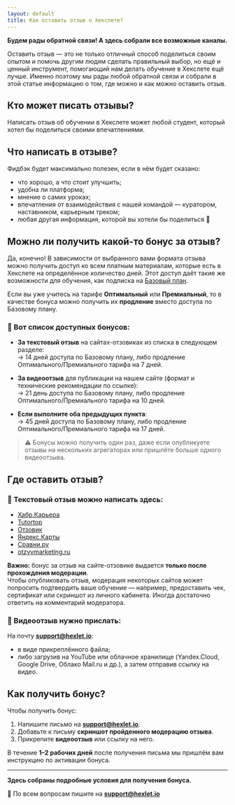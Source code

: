 ```yaml
---
layout: default
title: Как оставить отзыв о Хекслете?
---
```


**Будем рады обратной связи! А здесь собрали все возможные каналы.**

Оставить отзыв — это не только отличный способ поделиться своим опытом и помочь другим людям сделать правильный выбор, но ещё и ценный инструмент, помогающий нам делать обучение в Хекслете ещё лучше. Именно поэтому мы рады любой обратной связи и собрали в этой статье информацию о том, где можно и как можно оставить отзыв.

## Кто может писать отзывы?

Написать отзыв об обучении в Хекслете может любой студент, который хотел бы поделиться своими впечатлениями.

## Что написать в отзыве?

Фидбэк будет максимально полезен, если в нём будет сказано:

- что хорошо, а что стоит улучшить;
- удобна ли платформа;
- мнение о самих уроках;
- впечатления от взаимодействия с нашей командой — куратором, наставником, карьерным треком;
- любая другая информация, которой вы хотели бы поделиться 🙂

## Можно ли получить какой-то бонус за отзыв?

Да, конечно! В зависимости от выбранного вами формата отзыва можно получить доступ ко всем платным материалам, которые есть в Хекслете на определённое количество дней. Этот доступ даёт такие же возможности для обучения, как подписка на [Базовый план](https://help.hexlet.io/article/20459).

Если вы уже учитесь на тарифе **Оптимальный** или **Премиальный**, то в качестве бонуса можно получить их **продление** вместо доступа по Базовому плану.

### 📌 Вот список доступных бонусов:

- **За текстовый отзыв** на сайтах-отзовиках из списка в следующем разделе:  
  → 14 дней доступа по Базовому плану, либо продление Оптимального/Премиального тарифа на 7 дней.

- **За видеоотзыв** для публикации на нашем сайте (формат и технические рекомендации по ссылке):  
  → 21 день доступа по Базовому плану, либо продление Оптимального/Премиального тарифа на 10 дней.

- **Если выполните оба предыдущих пункта**:  
  → 45 дней доступа по Базовому плану, либо продление Оптимального/Премиального тарифа на 17 дней.

> ⚠️ Бонусы можно получить один раз, даже если опубликуете отзывы на нескольких агрегаторах или пришлёте больше одного видеоотзыва.

## Где оставить отзыв?

### 📝 Текстовый отзыв можно написать здесь:

- [Хабр.Карьера](https://career.habr.com/education_centers/3-hekslet/active_courses)  
- [Tutortop](http://tutortop.ru/school-reviews/hekslet/)  
- [Отзовик](http://otzovik.com/postreview.php)  
- [Яндекс.Карты](https://yandex.ru/profile/124106031878)  
- [Сравни.ру](http://sravni.ru/shkola/hekslet/otzyvy/)  
- [otzyvmarketing.ru](http://otzyvmarketing.ru/hexlet)  

**Важно:** бонус за отзыв на сайте-отзовике выдается **только после прохождения модерации**.  
Чтобы опубликовать отзыв, модерация некоторых сайтов может попросить подтвердить ваше обучение — например, предоставить чек, сертификат или скриншот из личного кабинета. Иногда достаточно ответить на комментарий модератора.

### 🎥 Видеоотзыв нужно прислать:

На почту **support@hexlet.io**:
- в виде прикреплённого файла;
- либо загрузив на YouTube или облачное хранилище (Yandex.Cloud, Google Drive, Облако Mail.ru и др.), а затем отправив ссылку на видео.

## Как получить бонус?

Чтобы получить бонус:

1. Напишите письмо на **support@hexlet.io**.
2. Добавьте к письму **скриншот пройденного модерацию отзыва**.
3. Прикрепите **видеоотзыв** или ссылку на него.

В течение **1–2 рабочих дней** после получения письма мы пришлём вам инструкцию по активации бонуса.

---

**Здесь собраны подробные условия для получения бонуса.**

📩 По всем вопросам пишите на **support@hexlet.io**
      
